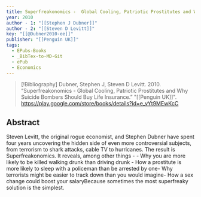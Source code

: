```yaml
---
title: Superfreakonomics -  Global Cooling, Patriotic Prostitutes and Why Suicide Bombers Should Buy Life Insurance
year: 2010
author - 1: "[[Stephen J Dubner]]"
author - 2: "[[Steven D Levitt]]"
key: "[[@Dubner2010-ee]]"
publisher: "[[Penguin UK]]"
tags:
  - EPubs-Books
  - _BibTex-to-MD-Git
  - ePub
  - Economics
---
```


> [!Bibliography]
> Dubner, Stephen J, Steven D Levitt. 2010. “Superfreakonomics -  Global Cooling, Patriotic Prostitutes and Why Suicide Bombers Should Buy Life Insurance.” "[[Penguin UK]]". https://play.google.com/store/books/details?id=e_vYt9MEwKcC

## Abstract
Steven Levitt, the original rogue economist, and Stephen Dubner have spent four years uncovering the hidden side of even more controversial subjects, from terrorism to shark attacks, cable TV to hurricanes. The result is Superfreakonomics. It reveals, among other things -  - Why you are more likely to be killed walking drunk than driving drunk - How a prostitute is more likely to sleep with a policeman than be arrested by one- Why terrorists might be easier to track down than you would imagine- How a sex change could boost your salaryBecause sometimes the most superfreaky solution is the simplest.